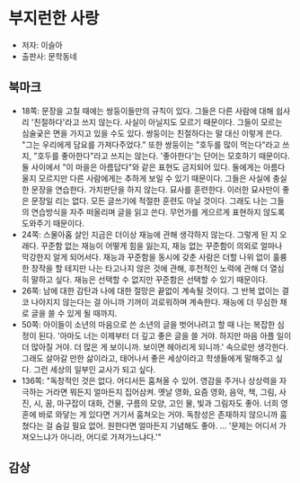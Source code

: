 # 부지런한 사랑

- 저자: 이슬아
- 출판사: 문학동네

## 북마크

- 18쪽: 문장을 고칠 때에는 쌍둥이들만의 규칙이 있다. 그들은 다른 사람에 대해 쉽사리 '친절하다'라고 쓰지 않는다. 사실이 아닐지도 모르기 때문이다. 그들이 모르는 심술궂은 면을 가지고 있을 수도 있다. 쌍둥이는 친절하다는 말 대신 이렇게 쓴다. "그는 우리에게 담요를 가져다주었다." 또한 쌍둥이는 "호두를 많이 먹는다"라고 쓰지, "호두를 좋아한다"라고 쓰지는 않는다. '좋아한다'는 단어는 모호하기 때문이다. 둘 사이에서 "이 마을은 아름답다"와 같은 표현도 금지되어 있다. 둘에게는 아름다울지 모르지만 다른 사람에게는 추하게 보일 수 있기 때문이다. 그들은 사실에 충실한 문장을 연습한다. 가치판단을 하지 않는다. 묘사를 훈련한다. 이러한 묘사만이 좋은 문장일 리는 없다. 모든 글쓰기에 적절한 훈련도 아닐 것이다. 그래도 나는 그들의 연습방식을 자주 떠올리며 글을 읽고 쓴다. 무언가를 게으르게 표현하지 않도록 도와주기 때문이다.
- 24쪽: 스물아홉 살인 지금은 더이상 재능에 관해 생각하지 않는다. 그렇게 된 지 오래다. 꾸준함 없는 재능이 어떻게 힘을 잃는지, 재능 없는 꾸준함이 의외로 얼마나 막강한지 알게 되어서다. 재능과 꾸준함을 동시에 갖춘 사람은 더할 나위 없이 훌륭한 창작을 할 테지만 나는 타고나지 않은 것에 관해, 후천적인 노력에 관해 더 열심히 말하고 싶다. 재능은 선택할 수 없지만 꾸준함은 선택할 수 있기 때문이다.
- 26쪽: 남에 대한 감탄과 나에 대한 절망은 끝없이 계속될 것이다. 그 반복 없이는 결코 나아지지 않는다는 걸 아니까 기꺼이 괴로워하며 계속한다. 재능에 더 무심한 채로 글을 쓸 수 있게 될 때까지.
- 50쪽: 아이들이 소년의 마음으로 쓴 소년의 글을 벗어나려고 할 때 나는 복잡한 심정이 된다. '아마도 너는 이제부터 더 깊고 좋은 글을 쓸 거야. 하지만 마음 아플 일이 더 많아질 거야. 더 많은 게 보이니까. 보이면 헤아리게 되니까.' 속으로만 생각한다. 그래도 살아갈 만한 삶이라고, 태어나서 좋은 세상이라고 학생들에게 말해주고 싶다. 그런 세상의 일부인 교사가 되고 싶다.
- 136쪽: "독창적인 것은 없다. 어디서든 훔쳐올 수 있어. 영감을 주거나 상상력을 자극하는 거라면 뭐든지 얼마든지 집어삼켜. 옛날 영화, 요즘 영화, 음악, 책, 그림, 사진, 시, 꿈, 마구잡이 대화, 건물, 구름의 모양, 고인 물, 빛과 그림자도 좋아. 너희 영혼에 바로 와닿는 게 있다면 거기서 훔쳐오는 거야. 독창성은 존재하지 않으니까 훔쳤다는 걸 숨길 필요 없어. 원한다면 얼마든지 기념해도 좋아. ... '문제는 어디서 가져오느냐가 아니라, 어디로 가져가느냐다.'"

## 감상
